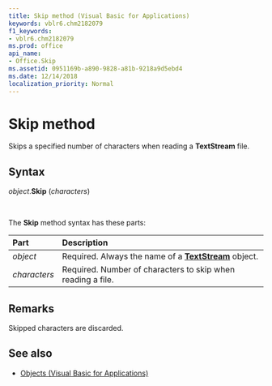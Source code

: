 ```yaml
---
title: Skip method (Visual Basic for Applications)
keywords: vblr6.chm2182079
f1_keywords:
- vblr6.chm2182079
ms.prod: office
api_name:
- Office.Skip
ms.assetid: 0951169b-a890-9828-a81b-9218a9d5ebd4
ms.date: 12/14/2018
localization_priority: Normal
---
```



# Skip method

Skips a specified number of characters when reading a **TextStream** file.

## Syntax

_object_.**Skip** (_characters_)

<br/>

The **Skip** method syntax has these parts:

|Part|Description|
|:-----|:-----|
| _object_|Required. Always the name of a **[TextStream](textstream-object.md)** object.|
| _characters_|Required. Number of characters to skip when reading a file.|

## Remarks

Skipped characters are discarded.

## See also

- [Objects (Visual Basic for Applications)](../objects-visual-basic-for-applications.md)
